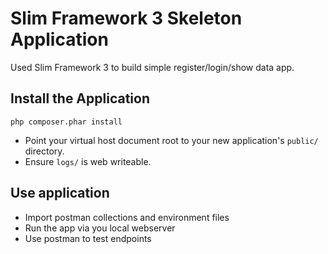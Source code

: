 # Slim Framework 3 Skeleton Application

Used Slim Framework 3 to build simple register/login/show data app.

## Install the Application

    php composer.phar install

* Point your virtual host document root to your new application's `public/` directory.
* Ensure `logs/` is web writeable.

## Use application
* Import postman collections and environment files
* Run the app via you local webserver
* Use postman to test endpoints